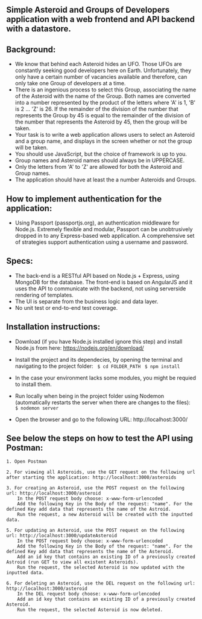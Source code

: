 ## Simple Asteroid and Groups of Developers application with a web frontend and API backend with a datastore.

## Background:
- We know that behind each Asteroid hides an UFO. Those UFOs are constantly seeking good developers here on Earth. Unfortunately, they only have a certain number of vacancies available and therefore, can only take one Group of developers at a time.
- There is an ingenious process to select this Group, associating the name of the Asteroid with the name of the Group. Both names are converted into a number represented by the product of the letters where 'A' is 1, 'B' is 2 ... 'Z' is 26. If the remainder of the division of the number that represents the Group by 45 is equal to the remainder of the division of the number that represents the Asteroid by 45, then the group will be taken.
- Your task is to write a web application allows users to select an Asteroid and a group name, and displays in the screen whether or not the group will be taken.
- You should use JavaScript, but the choice of framework is up to you.
- Group names and Asteroid names should always be in UPPERCASE.
- Only the letters from 'A' to 'Z' are allowed for both the Asteroid and Group names.
- The application should have at least the a number Asteroids and Groups.

## How to implement authentication for the application:
- Using Passport (passportjs.org), an authentication middleware for Node.js. Extremely flexible and modular, Passport can be unobtrusively dropped in to any Express-based web application. A comprehensive set of strategies support authentication using a username and password.

## Specs:
- The back-end is a RESTful API based on Node.js + Express, using MongoDB for the database. The front-end is based on AngularJS and it uses the API to communicate with the backend, not using serverside rendering of templates.
- The UI is separate from the business logic and data layer.
- No unit test or end-to-end test coverage.

## Installation instructions:

  - Download  (if you have Node.js installed ignore this step) and install Node.js from here: https://nodejs.org/en/download/

  - Install the project and its dependecies, by opening the terminal and navigating to the project folder:
``` $ cd FOLDER_PATH```
``` $ npm install```
  - In the case your environment lacks some modules, you might be requied to install them.

  - Run locally when being in the project folder using Nodemon (automatically restarts the server when there are changes to the files):
``` $ nodemon server```
  - Open the browser and go to the following URL: http://localhost:3000/


## See below the steps on how to test the API using Postman: 	
	1. Open Postman

	2. For viewing all Asteroids, use the GET request on the following url after starting the application: http://localhost:3000/asteroids

	3. For creating an Asteroid, use the POST request on the following url: http://localhost:3000/asteroid
 	 	In the POST request body choose: x-www-form-urlencoded
 	 	Add the following Key in the Body of the request: "name". For the defined Key add data that represents the name of the Astroid.
 	 	Run the request, a new Asteroid will be created with the inputted data.

	5. For updating an Asteroid, use the POST request on the following url: http://localhost:3000/updateAsteroid
		In the POST request body choose: x-www-form-urlencoded
 	 	Add the following Key in the Body of the request: "name". For the defined Key add data that represents the name of the Asteroid.
 	 	Add an id key that contains an existing ID of a previously created Astroid (run GET to view all existent Asteroids).
 	 	Run the request, the selected Asteroid is now updated with the inputted data.

 	6. For deleting an Asteroid, use the DEL request on the following url: http://localhost:3000/asteroid
 		In the DEL request body choose: x-www-form-urlencoded
 	 	Add an id key that contains an existing ID of a previously created Asteroid.
 	 	Run the request, the selected Asteroid is now deleted.
